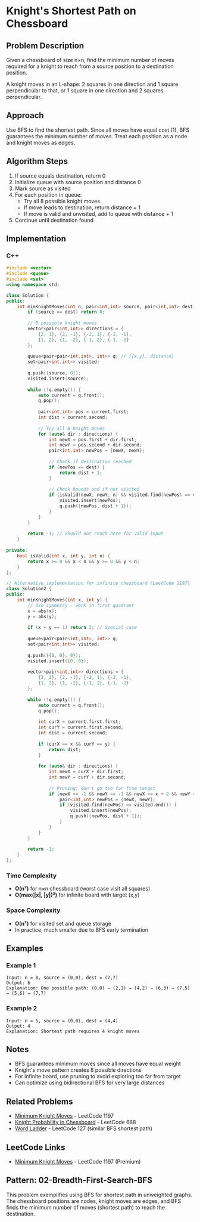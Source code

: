 # Knight's Shortest Path on Chessboard

## Problem Description

Given a chessboard of size n×n, find the minimum number of moves required for a knight to reach from a source position to a destination position.

A knight moves in an L-shape: 2 squares in one direction and 1 square perpendicular to that, or 1 square in one direction and 2 squares perpendicular.

## Approach

Use BFS to find the shortest path. Since all moves have equal cost (1), BFS guarantees the minimum number of moves. Treat each position as a node and knight moves as edges.

## Algorithm Steps

1. If source equals destination, return 0
2. Initialize queue with source position and distance 0
3. Mark source as visited
4. For each position in queue:
   - Try all 8 possible knight moves
   - If move leads to destination, return distance + 1
   - If move is valid and unvisited, add to queue with distance + 1
5. Continue until destination found

## Implementation

### C++

```cpp
#include <vector>
#include <queue>
#include <set>
using namespace std;

class Solution {
public:
    int minKnightMoves(int n, pair<int,int> source, pair<int,int> dest) {
        if (source == dest) return 0;
        
        // 8 possible knight moves
        vector<pair<int,int>> directions = {
            {2, 1}, {2, -1}, {-2, 1}, {-2, -1},
            {1, 2}, {1, -2}, {-1, 2}, {-1, -2}
        };
        
        queue<pair<pair<int,int>, int>> q; // {{x,y}, distance}
        set<pair<int,int>> visited;
        
        q.push({source, 0});
        visited.insert(source);
        
        while (!q.empty()) {
            auto current = q.front();
            q.pop();
            
            pair<int,int> pos = current.first;
            int dist = current.second;
            
            // Try all 8 knight moves
            for (auto& dir : directions) {
                int newX = pos.first + dir.first;
                int newY = pos.second + dir.second;
                pair<int,int> newPos = {newX, newY};
                
                // Check if destination reached
                if (newPos == dest) {
                    return dist + 1;
                }
                
                // Check bounds and if not visited
                if (isValid(newX, newY, n) && visited.find(newPos) == visited.end()) {
                    visited.insert(newPos);
                    q.push({newPos, dist + 1});
                }
            }
        }
        
        return -1; // Should not reach here for valid input
    }
    
private:
    bool isValid(int x, int y, int n) {
        return x >= 0 && x < n && y >= 0 && y < n;
    }
};

// Alternative implementation for infinite chessboard (LeetCode 1197)
class Solution2 {
public:
    int minKnightMoves(int x, int y) {
        // Use symmetry - work in first quadrant
        x = abs(x);
        y = abs(y);
        
        if (x + y == 1) return 3; // Special case
        
        queue<pair<pair<int,int>, int>> q;
        set<pair<int,int>> visited;
        
        q.push({{0, 0}, 0});
        visited.insert({0, 0});
        
        vector<pair<int,int>> directions = {
            {2, 1}, {2, -1}, {-2, 1}, {-2, -1},
            {1, 2}, {1, -2}, {-1, 2}, {-1, -2}
        };
        
        while (!q.empty()) {
            auto current = q.front();
            q.pop();
            
            int curX = current.first.first;
            int curY = current.first.second;
            int dist = current.second;
            
            if (curX == x && curY == y) {
                return dist;
            }
            
            for (auto& dir : directions) {
                int newX = curX + dir.first;
                int newY = curY + dir.second;
                
                // Pruning: don't go too far from target
                if (newX >= -1 && newY >= -1 && newX <= x + 2 && newY <= y + 2) {
                    pair<int,int> newPos = {newX, newY};
                    if (visited.find(newPos) == visited.end()) {
                        visited.insert(newPos);
                        q.push({newPos, dist + 1});
                    }
                }
            }
        }
        
        return -1;
    }
};
```

### Time Complexity

- **O(n²)** for n×n chessboard (worst case visit all squares)
- **O(max(|x|, |y|)²)** for infinite board with target (x,y)

### Space Complexity

- **O(n²)** for visited set and queue storage
- In practice, much smaller due to BFS early termination

## Examples

### Example 1

```
Input: n = 8, source = (0,0), dest = (7,7)
Output: 6
Explanation: One possible path: (0,0) → (2,1) → (4,2) → (6,3) → (7,5) → (5,6) → (7,7)
```

### Example 2

```
Input: n = 5, source = (0,0), dest = (4,4)  
Output: 4
Explanation: Shortest path requires 4 knight moves
```

## Notes

- BFS guarantees minimum moves since all moves have equal weight
- Knight's move pattern creates 8 possible directions
- For infinite board, use pruning to avoid exploring too far from target
- Can optimize using bidirectional BFS for very large distances

## Related Problems

- [Minimum Knight Moves](https://leetcode.com/problems/minimum-knight-moves/) - LeetCode 1197
- [Knight Probability in Chessboard](https://leetcode.com/problems/knight-probability-in-chessboard/) - LeetCode 688
- [Word Ladder](https://leetcode.com/problems/word-ladder/) - LeetCode 127 (similar BFS shortest path)

## LeetCode Links

- [Minimum Knight Moves](https://leetcode.com/problems/minimum-knight-moves/) - LeetCode 1197 (Premium)

## Pattern: 02-Breadth-First-Search-BFS

This problem exemplifies using BFS for shortest path in unweighted graphs. The chessboard positions are nodes, knight moves are edges, and BFS finds the minimum number of moves (shortest path) to reach the destination.
